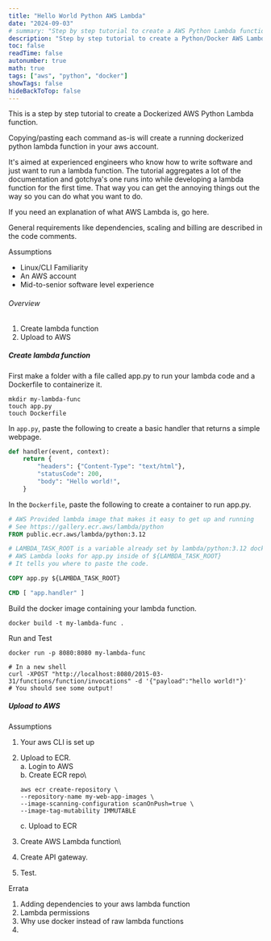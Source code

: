 ```yaml
---
title: "Hello World Python AWS Lambda"
date: "2024-09-03"
# summary: "Step by step tutorial to create a AWS Python Lambda function."
description: "Step by step tutorial to create a Python/Docker AWS Lambda function."
toc: false
readTime: false
autonumber: true
math: true
tags: ["aws", "python", "docker"]
showTags: false
hideBackToTop: false
---
```


This is a step by step tutorial to create a Dockerized AWS Python Lambda function.

Copying/pasting each command as-is will create a running dockerized
python lambda function in your aws account.

It's aimed at experienced engineers who know how to write
software and just want to run a lambda function. The tutorial
aggregates a lot of the documentation and gotchya's one runs into while
developing a lambda function for the first time. That way you can
get the annoying things out the way so you can do what you want to do.

If you need an explanation of what AWS Lambda is, go here.

General requirements like dependencies, scaling and billing
are described in the code comments.

Assumptions
* Linux/CLI Familiarity
* An AWS account
* Mid-to-senior software level experience

###### Overview
1. Create lambda function
2. Upload to AWS

##### Create lambda function

First make a folder with a file called app.py to run your lambda code
and a Dockerfile to containerize it.

```shell
mkdir my-lambda-func
touch app.py
touch Dockerfile
```

In `app.py`, paste the following to create a basic handler
that returns a simple webpage.
```python
def handler(event, context):
    return {
        "headers": {"Content-Type": "text/html"},
        "statusCode": 200,
        "body": "Hello world!",
    }
```

In the `Dockerfile`, paste the following to create
a container to run app.py.
```Dockerfile
# AWS Provided lambda image that makes it easy to get up and running
# See https://gallery.ecr.aws/lambda/python
FROM public.ecr.aws/lambda/python:3.12

# LAMBDA_TASK_ROOT is a variable already set by lambda/python:3.12 docker image
# AWS Lambda looks for app.py inside of ${LAMBDA_TASK_ROOT}
# It tells you where to paste the code.

COPY app.py ${LAMBDA_TASK_ROOT}

CMD [ "app.handler" ]
```

Build the docker image containing your lambda function.

```shell
docker build -t my-lambda-func .
```

Run and Test
```shell
docker run -p 8080:8080 my-lambda-func

# In a new shell
curl -XPOST "http://localhost:8080/2015-03-31/functions/function/invocations" -d '{"payload":"hello world!"}'
# You should see some output!
```

##### Upload to AWS

Assumptions
1. Your aws CLI is set up


2. Upload to ECR.\
    a. Login to AWS\
    b. Create ECR repo\
    ```shell
    aws ecr create-repository \
    --repository-name my-web-app-images \
    --image-scanning-configuration scanOnPush=true \
    --image-tag-mutability IMMUTABLE

    ```
    c. Upload to ECR

3. Create AWS Lambda function\
4. Create API gateway.
4. Test.

Errata
1. Adding dependencies to your aws lambda function
2. Lambda permissions
3. Why use docker instead of raw lambda functions
4. 

